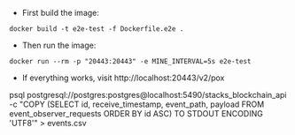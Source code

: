 * First build the image:
```shell
docker build -t e2e-test -f Dockerfile.e2e .
```

* Then run the image:
```shell
docker run --rm -p "20443:20443" -e MINE_INTERVAL=5s e2e-test
```

* If everything works, visit http://localhost:20443/v2/pox



psql postgresql://postgres:postgres@localhost:5490/stacks_blockchain_api -c "COPY (SELECT id, receive_timestamp, event_path, payload FROM event_observer_requests ORDER BY id ASC) TO STDOUT ENCODING 'UTF8'" > events.csv
